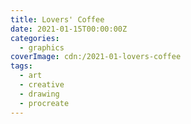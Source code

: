 ```yaml
---
title: Lovers' Coffee
date: 2021-01-15T00:00:00Z
categories:
  - graphics
coverImage: cdn:/2021-01-lovers-coffee
tags:
  - art
  - creative
  - drawing
  - procreate
---
```

